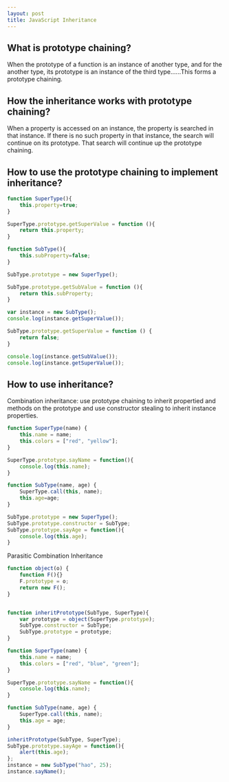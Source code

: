 ```yaml
---
layout: post
title: JavaScript Inheritance
---
```


## What is prototype chaining? ##

When the prototype of a function is an instance of another type, and for the another type, its prototype is an instance of the third type......This forms a prototype chaining.

## How the inheritance works with prototype chaining? ##

When a property is accessed on an instance, the property is searched in that instance. If there is no such property in that instance, the search will continue on its prototype. That search will continue up the prototype chaining.

## How to use the prototype chaining to implement inheritance? ##

```javascript
function SuperType(){
    this.property=true;
}

SuperType.prototype.getSuperValue = function (){
    return this.property;
}

function SubType(){
    this.subProperty=false;
}

SubType.prototype = new SuperType();

SubType.prototype.getSubValue = function (){
    return this.subProperty;
}

var instance = new SubType();
console.log(instance.getSuperValue());

SubType.prototype.getSuperValue = function () {
    return false;
}

console.log(instance.getSubValue());
console.log(instance.getSuperValue());
```

## How to use inheritance? ##

Combination inheritance: use prototype chaining to inherit propertied and methods on the prototype and use constructor stealing to inherit instance properties.

```javascript
function SuperType(name) {
    this.name = name;
    this.colors = ["red", "yellow"];
}

SuperType.prototype.sayName = function(){
    console.log(this.name);
}

function SubType(name, age) {
    SuperType.call(this, name);
    this.age=age;
}

SubType.prototype = new SuperType();
SubType.prototype.constructor = SubType;
SubType.prototype.sayAge = function(){
    console.log(this.age);
}
```

Parasitic Combination Inheritance


```javascript
function object(o) {
    function F(){}
    F.prototype = o;
    return new F();
}


function inheritPrototype(SubType, SuperType){
    var prototype = object(SuperType.prototype);
    SubType.constructor = SubType;
    SubType.prototype = prototype;
}

function SuperType(name) {
    this.name = name;
    this.colors = ["red", "blue", "green"];
}

SuperType.prototype.sayName = function(){
    console.log(this.name);
}

function SubType(name, age) {
    SuperType.call(this, name);
    this.age = age;
}

inheritPrototype(SubType, SuperType);
SubType.prototype.sayAge = function(){
    alert(this.age);
};
instance = new SubType("hao", 25);
instance.sayName();
```


